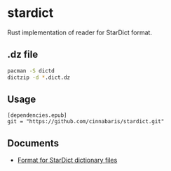 # stardict

Rust implementation of reader for StarDict format.

## .dz file

```bash
pacman -S dictd
dictzip -d *.dict.dz
```

## Usage

    [dependencies.epub]
    git = "https://github.com/cinnabaris/stardict.git"

## Documents

-   [Format for StarDict dictionary files](https://github.com/huzheng001/stardict-3/blob/master/dict/doc/StarDictFileFormat)
